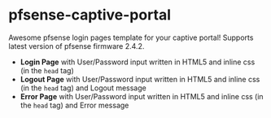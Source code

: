 # pfsense-captive-portal
Awesome pfsense login pages template for your captive portal!
Supports latest version of pfsense firmware 2.4.2.

- **Login Page** with User/Password input written in HTML5 and inline css (in the `head` tag)
- **Logout Page** with User/Password input written in HTML5 and inline css (in the `head` tag) and Logout message
- **Error Page** with User/Password input written in HTML5 and inline css (in the `head` tag) and Error message
